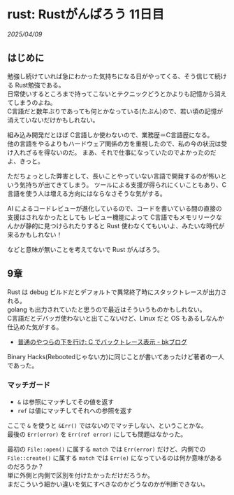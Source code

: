 # rust: Rustがんばろう 11日目

_2025/04/09_

## はじめに

勉強し続けていれば急にわかった気持ちになる日がやってくる、そう信じて続ける Rust勉強である。  
日常使いするところまで持ってこないとテクニックどうとかよりも記憶から消えてしまうのよね。  
C言語だと数年ぶりであっても何とかなっている(たぶん)ので、若い頃の記憶が消えていないだけかもしれない。

組み込み開発だとほぼ C言語しか使わないので、業務歴＝C言語歴になる。  
他の言語をやるよりもハードウェア関係の方を重視したので、私の今の状況は受け入れざるを得ないのだ。
まあ、それで仕事になっていたのでよかったのだよ、きっと。

ただちょっとした弊害として、長いことやっていない言語で開発するのが怖いという気持ちが出てきてしまう。
ツールによる支援が得られにくいこともあり、C言語を使う人は増える方向にはならなさそうな気がする。

AI によるコードレビューが進化しているので、コードを書いている間の直接の支援はされなかったとしても
レビュー機能によって C言語でもメモリリークなんかが静的に見つけられたりすると
Rust 使わなくてもいいよ、みたいな時代が来るかもしれない！

などと意味が無いことを考えてないで Rust がんばろう。

## 9章

Rust は debug ビルドだとデフォルトで異常終了時にスタックトレースが出力される。  
golang も出力されていたと思うので最近はそういうものかもしれない。  
C言語だとデバッガ使わないと出てこないけど、Linux だと OS もあるしなんか仕込めた気がする。

* [普通のやつらの下を行け: C でバックトレース表示 - bkブログ](http://0xcc.net/blog/archives/000067.html)

Binary Hacks(Rebootedじゃない方)に同じことが書いてあったけど著者の一人であった。

### マッチガード

* `&` は参照にマッチしてその値を返す
* `ref` は値にマッチしてそれへの参照を返す

ここで `&` を使うと `&Err()` ではないのでマッチしない、ということかな。  
最後の `Err(error)` を `Err(ref error)` にしても問題はなかった。

最初の `File::open()` に属する `match` では `Err(error)` だけど、内側での `File::create()` に属する `match` では `Err(e)` になっているのは何か意味があるのだろうか？  
単に外側と内側で区別を付けたかっただけだろうか。  
まだこういう細かい違いを気にすべきなのかどうなのかが判断できない。
